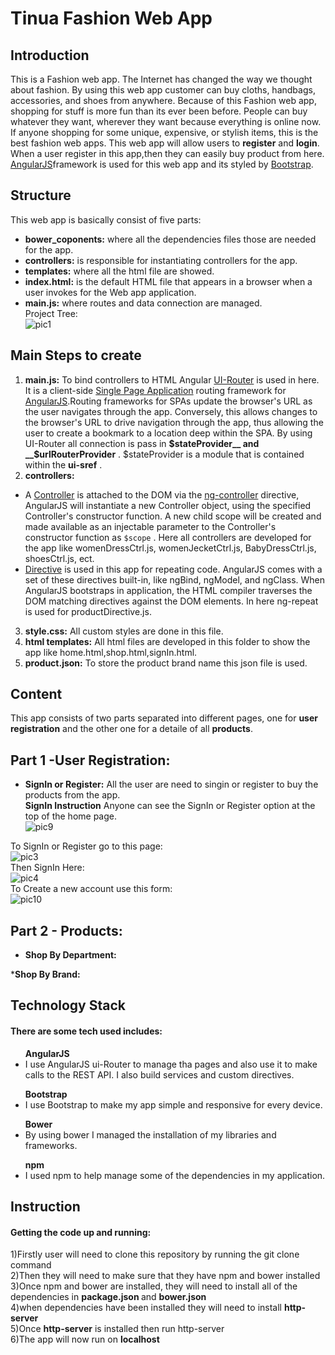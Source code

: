 # Tinua Fashion Web App
## Introduction
This is a Fashion web app. The Internet has changed the way we thought about fashion.
By using this web app customer can buy cloths, handbags, accessories, and shoes from anywhere.
Because of this Fashion web app, shopping for stuff is more fun than its ever been before.
People can buy whatever they want, wherever they want because everything is online now. 
If anyone shopping for some unique, expensive, or stylish items, this is the best fashion web apps.
This web app will allow users to __register__ and __login__. When a user register 
in this app,then they can easily buy product from here.<br>
[AngularJS](https://angularjs.org/)framework is used for this web app and its styled by [Bootstrap](http://getbootstrap.com/).

## Structure
This web app is basically consist of five parts:<br>
* __bower_coponents:__ where all the dependencies files those are needed for the app.
* __controllers:__ is responsible for instantiating controllers for the app. 
* __templates:__ where all the html file are showed.
* __index.html:__ is the default HTML file that appears in a browser when a user invokes for the Web app application.
* __main.js:__  where routes and data connection are managed. <br>
  Project Tree: <br>
  ![pic1](https://user-images.githubusercontent.com/24476948/30787078-1f9d11b0-a179-11e7-98d4-1b9c3324061d.png)

  
## Main Steps to create
1. __main.js:__ 
To bind controllers to HTML Angular [UI-Router](https://ui-router.github.io/ng1/) is used in here. It is a client-side [Single Page Application](https://en.wikipedia.org/wiki/Single-page_application) routing framework for [AngularJS](https://angularjs.org/).Routing frameworks for SPAs update the browser's URL as the user navigates through the app. Conversely, this allows changes to the browser's URL to drive navigation through the app, thus allowing the user to create a bookmark to a location deep within the SPA.
By using UI-Router all connection is pass in __$stateProvider__ and __$urlRouterProvider__ . $stateProvider is a module that is contained within the __ui-sref__ .
2. __controllers:__ 
* A [Controller](https://docs.angularjs.org/guide/controller) is attached to the DOM via the [ng-controller](https://docs.angularjs.org/api/ng/directive/ngController) directive, AngularJS will instantiate a new Controller object, using the specified Controller's constructor function. A new child scope will be created and made available as an injectable parameter to the Controller's constructor function as ```$scope``` .
Here all controllers are developed for the app like womenDressCtrl.js, womenJecketCtrl.js, BabyDressCtrl.js, shoesCtrl.js, ect.
* [Directive](https://docs.angularjs.org/guide/directive) is used in this app for repeating code. AngularJS comes with a set of these directives built-in, like ngBind, ngModel, and ngClass. When AngularJS bootstraps in application, the HTML compiler traverses the DOM matching directives against the DOM elements. In here ng-repeat is used for productDirective.js. 
3. __style.css:__
All custom styles are done in this file.
4. __html templates:__
All html files are developed in this folder to show the app like home.html,shop.html,signIn.html.
5. __product.json:__
To store the product brand name this json file is used.

## Content
This app consists of two parts separated into different pages, one for 
__user registration__ and the other one for a detaile of all __products__.
## Part 1 -User Registration:
   * __SignIn or Register:__
   All the user are need to singin or register to buy the products from the app.<br>
   __SignIn Instruction__
  Anyone can see the SignIn or Register option at the top of the home page.<br>
 ![pic9](https://user-images.githubusercontent.com/24476948/30888947-4234b2d4-a31b-11e7-8326-d16ec04942df.png)

  To SignIn or Register go to this page:<br>
  ![pic3](https://user-images.githubusercontent.com/24476948/30802358-26eae554-a1de-11e7-9a13-c0c0b5b9b79d.png)
  <br>
  Then SignIn Here:<br>
  ![pic4](https://user-images.githubusercontent.com/24476948/30889079-f11d536e-a31b-11e7-820a-30c2152b9a00.png)
  <br>
  To Create a new account use this form:<br>
  ![pic10](https://user-images.githubusercontent.com/24476948/30889187-847ebada-a31c-11e7-8b6c-49c9b5f8006e.png)
## Part 2 - Products:
   * __Shop By Department:__
   
   *__Shop By Brand:__
 

   
## Technology Stack
<h4>There are some tech used includes: </h4>
<ul>
  <b>AngularJS</b>
  <li>I use AngularJS ui-Router to manage tha pages and also use it to 
  make calls to the REST API. I also build services and custom directives.</li>
</ul>
<ul>
  <b>Bootstrap</b>
  <li>I use Bootstrap to make my app simple and responsive for every device.</li>
</ul>
<ul>
  <b>Bower</b>
  <li>By using bower I managed the installation of my libraries 
  and frameworks.</li>
</ul>
<ul>
  <b>npm</b>
  <li>I used npm to help manage some of  the dependencies in my application.</li>
</ul>

## Instruction
<h4>Getting the code up and running:</h4>
<p>
1)Firstly user will need to clone this repository by running the
 git clone <https://github.com/hureferdous/Stream-One-Project.git> command <br>
 2)Then they will need to make sure that they have npm and bower installed <br>
 3)Once npm and bower are installed, they will need to install all of the 
 dependencies in <b>package.json </b>and <b>bower.json</b> <br>
 4)when dependencies have been installed they will need to install <b>http-server</b> <br>
 5)Once <b>http-server</b> is installed then run http-server <br>
 6)The app will now run on <b>localhost</b><br>


